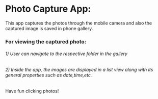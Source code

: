 # Photo Capture App:

This app captures the photos through the mobile camera and also the captured image is saved in phone gallery.

### For viewing the captured photo:
###### 1) User can navigate to the respective folder in the gallery
###### 2) Inside the app, the images are displayed in a list view along with its general properties such as date,time,etc.

Have fun clicking photos!
